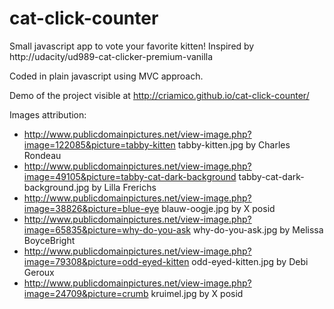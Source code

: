 # cat-click-counter

Small javascript app to vote your favorite kitten! Inspired by http://udacity/ud989-cat-clicker-premium-vanilla

Coded in plain javascript using MVC approach.

Demo of the project visible at http://criamico.github.io/cat-click-counter/

Images attribution:

* http://www.publicdomainpictures.net/view-image.php?image=122085&picture=tabby-kitten tabby-kitten.jpg by Charles Rondeau
* http://www.publicdomainpictures.net/view-image.php?image=49105&picture=tabby-cat-dark-background tabby-cat-dark-background.jpg by Lilla Frerichs
* http://www.publicdomainpictures.net/view-image.php?image=38826&picture=blue-eye blauw-oogje.jpg by X posid
* http://www.publicdomainpictures.net/view-image.php?image=65835&picture=why-do-you-ask why-do-you-ask.jpg by  Melissa BoyceBright
* http://www.publicdomainpictures.net/view-image.php?image=79308&picture=odd-eyed-kitten odd-eyed-kitten.jpg by  Debi Geroux
* http://www.publicdomainpictures.net/view-image.php?image=24709&picture=crumb kruimel.jpg by X posid




